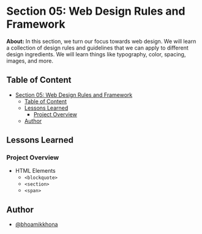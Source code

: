 # Section 05: Web Design Rules and Framework

**About:** In this section, we turn our focus towards web design. We will learn a collection of design rules and guidelines that we can apply to different design ingredients. We will learn things like typography, color, spacing, images, and more.

## Table of Content

- [Section 05: Web Design Rules and Framework](#section-05-web-design-rules-and-framework)
  - [Table of Content](#table-of-content)
  - [Lessons Learned](#lessons-learned)
    - [Project Overview](#project-overview)
  - [Author](#author)

## Lessons Learned

### Project Overview

- HTML Elements
  - `<blockquote>`
  - `<section>`
  - `<span>`

## Author

- [@bhoamikkhona](https://github.com/bhoamikkhona)
